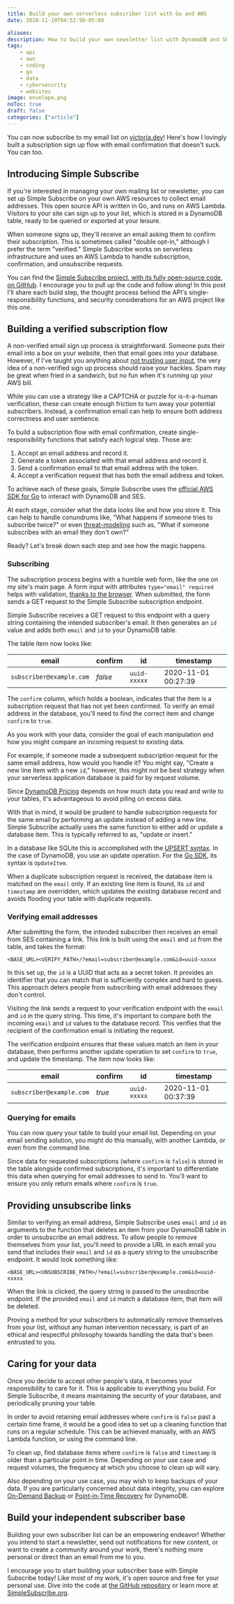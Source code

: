 ```yaml
---
title: Build your own serverless subscriber list with Go and AWS
date: 2020-11-10T04:52:50-05:00

aliases:
description: How to build your own newsletter list with DynamoDB and SES email sign up confirmations.
tags:
    - api
    - aws
    - coding
    - go
    - data
    - cybersecurity
    - websites
image: envelope.png
noToc: true
draft: false
categories: ["article"]
---
```


You can now subscribe to my email list on [victoria.dev](/)! Here's how I lovingly built a subscription sign up flow with email confirmation that doesn't suck. You can too.

## Introducing Simple Subscribe

If you're interested in managing your own mailing list or newsletter, you can set up Simple Subscribe on your own AWS resources to collect email addresses. This open source API is written in Go, and runs on AWS Lambda. Visitors to your site can sign up to your list, which is stored in a DynamoDB table, ready to be queried or exported at your leisure.

When someone signs up, they'll receive an email asking them to confirm their subscription. This is sometimes called "double opt-in," although I prefer the term "verified." Simple Subscribe works on serverless infrastructure and uses an AWS Lambda to handle subscription, confirmation, and unsubscribe requests.

You can find the [Simple Subscribe project, with its fully open-source code, on GitHub](https://github.com/victoriadrake/simple-subscribe). I encourage you to pull up the code and follow along! In this post I'll share each build step, the thought process behind the API's single-responsibility functions, and security considerations for an AWS project like this one.

## Building a verified subscription flow

A non-verified email sign up process is straightforward. Someone puts their email into a box on your website, then that email goes into your database. However, if I've taught you anything about [not trusting user input](/blog/sql-injection-and-xss-what-white-hat-hackers-know-about-trusting-user-input/), the very idea of a non-verified sign up process should raise your hackles. Spam may be great when fried in a sandwich, but no fun when it's running up your AWS bill.

While you can use a strategy like a CAPTCHA or puzzle for is-it-a-human verification, these can create enough friction to turn away your potential subscribers. Instead, a confirmation email can help to ensure both address correctness and user sentience.

To build a subscription flow with email confirmation, create single-responsibility functions that satisfy each logical step. Those are:

1. Accept an email address and record it.
2. Generate a token associated with that email address and record it.
3. Send a confirmation email to that email address with the token.
4. Accept a verification request that has both the email address and token.

To achieve each of these goals, Simple Subscribe uses the [official AWS SDK for Go](https://docs.aws.amazon.com/sdk-for-go/api/) to interact with DynamoDB and SES.

At each stage, consider what the data looks like and how you store it. This can help to handle conundrums like, "What happens if someone tries to subscribe twice?" or even [threat-modeling](/blog/if-you-want-to-build-a-treehouse-start-at-the-bottom/) such as, "What if someone subscribes with an email they don't own?"

Ready? Let's break down each step and see how the magic happens.

### Subscribing

The subscription process begins with a humble web form, like the one on my site's main page. A form input with attributes `type="email" required` helps with validation, [thanks to the browser](https://developer.mozilla.org/en-US/docs/Web/HTML/Element/input/email#Validation). When submitted, the form sends a GET request to the Simple Subscribe subscription endpoint.

Simple Subscribe receives a GET request to this endpoint with a query string containing the intended subscriber's email. It then generates an `id` value and adds both `email` and `id` to your DynamoDB table.

The table item now looks like:

| email                    | confirm | id           | timestamp           |
| ------------------------ | ------- | ------------ | ------------------- |
| `subscriber@example.com` | _false_ | `uuid-xxxxx` | 2020-11-01 00:27:39 |

The `confirm` column, which holds a boolean, indicates that the item is a subscription request that has not yet been confirmed. To verify an email address in the database, you'll need to find the correct item and change `confirm` to `true`.

As you work with your data, consider the goal of each manipulation and how you might compare an incoming request to existing data.

For example, if someone made a subsequent subscription request for the same email address, how would you handle it? You might say, "Create a new line item with a new `id`," however, this might not be best strategy when your serverless application database is paid for by request volume.

Since [DynamoDB Pricing](https://aws.amazon.com/dynamodb/pricing/) depends on how much data you read and write to your tables, it's advantageous to avoid piling on excess data.

With that in mind, it would be prudent to handle subscription requests for the same email by performing an update instead of adding a new line. Simple Subscribe actually uses the same function to either add or update a database item. This is typically referred to as, "update or insert."

In a database like SQLite this is accomplished with the [UPSERT syntax](https://www.sqlite.org/lang_UPSERT.html). In the case of DynamoDB, you use an update operation. For the [Go SDK](https://docs.aws.amazon.com/sdk-for-go/api/service/dynamodb/), its syntax is `UpdateItem`.

When a duplicate subscription request is received, the database item is matched on the `email` only. If an existing line item is found, its `id` and `timestamp` are overridden, which updates the existing database record and avoids flooding your table with duplicate requests.

### Verifying email addresses

After submitting the form, the intended subscriber then receives an email from SES containing a link. This link is built using the `email` and `id` from the table, and takes the format:

```url
<BASE_URL><VERIFY_PATH>/?email=subscriber@example.com&id=uuid-xxxxx
```

In this set up, the `id` is a UUID that acts as a secret token. It provides an identifier that you can match that is sufficiently complex and hard to guess. This approach deters people from subscribing with email addresses they don't control.

Visiting the link sends a request to your verification endpoint with the `email` and `id` in the query string. This time, it's important to compare both the incoming `email` and `id` values to the database record. This verifies that the recipient of the confirmation email is initiating the request.

The verification endpoint ensures that these values match an item in your database, then performs another update operation to set `confirm` to `true`, and update the timestamp. The item now looks like:

| email                    | confirm | id           | timestamp           |
| ------------------------ | ------- | ------------ | ------------------- |
| `subscriber@example.com` | _true_  | `uuid-xxxxx` | 2020-11-01 00:37:39 |

### Querying for emails

You can now query your table to build your email list. Depending on your email sending solution, you might do this manually, with another Lambda, or even from the command line.

Since data for requested subscriptions (where `confirm` is `false`) is stored in the table alongside confirmed subscriptions, it's important to differentiate this data when querying for email addresses to send to. You'll want to ensure you only return emails where `confirm` is `true`.

## Providing unsubscribe links

Similar to verifying an email address, Simple Subscribe uses `email` and `id` as arguments to the function that deletes an item from your DynamoDB table in order to unsubscribe an email address. To allow people to remove themselves from your list, you'll need to provide a URL in each email you send that includes their `email` and `id` as a query string to the unsubscribe endpoint. It would look something like:

```url
<BASE_URL><UNSUBSCRIBE_PATH>/?email=subscriber@example.com&id=uuid-xxxxx
```

When the link is clicked, the query string is passed to the unsubscribe endpoint. If the provided `email` and `id` match a database item, that item will be deleted.

Proving a method for your subscribers to automatically remove themselves from your list, without any human intervention necessary, is part of an ethical and respectful philosophy towards handling the data that's been entrusted to you.

## Caring for your data

Once you decide to accept other people's data, it becomes your responsibility to care for it. This is applicable to everything you build. For Simple Subscribe, it means maintaining the security of your database, and periodically pruning your table.

In order to avoid retaining email addresses where `confirm` is `false` past a certain time frame, it would be a good idea to set up a cleaning function that runs on a regular schedule. This can be achieved manually, with an AWS Lambda function, or using the command line.

To clean up, find database items where `confirm` is `false` and `timestamp` is older than a particular point in time. Depending on your use case and request volumes, the frequency at which you choose to clean up will vary.

Also depending on your use case, you may wish to keep backups of your data. If you are particularly concerned about data integrity, you can explore [On-Demand Backup](https://docs.aws.amazon.com/amazondynamodb/latest/developerguide/backuprestore_HowItWorks.html) or [Point-in-Time Recovery](https://docs.aws.amazon.com/amazondynamodb/latest/developerguide/PointInTimeRecovery.html) for DynamoDB.

## Build your independent subscriber base

Building your own subscriber list can be an empowering endeavor! Whether you intend to start a newsletter, send out notifications for new content, or want to create a community around your work, there's nothing more personal or direct than an email from me to you.

I encourage you to start building your subscriber base with Simple Subscribe today! Like most of my work, it's open source and free for your personal use. Dive into the code at [the GitHub repository](https://github.com/victoriadrake/simple-subscribe) or learn more at [SimpleSubscribe.org](https://simplesubscribe.org).
